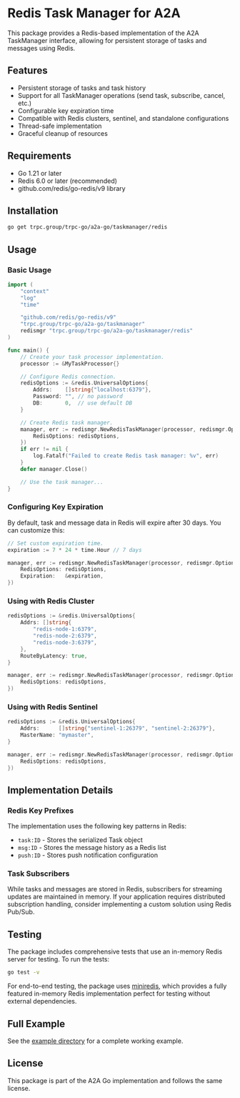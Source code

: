# Redis Task Manager for A2A

This package provides a Redis-based implementation of the A2A TaskManager interface, allowing for persistent storage of tasks and messages using Redis.

## Features

- Persistent storage of tasks and task history
- Support for all TaskManager operations (send task, subscribe, cancel, etc.)
- Configurable key expiration time
- Compatible with Redis clusters, sentinel, and standalone configurations
- Thread-safe implementation
- Graceful cleanup of resources

## Requirements

- Go 1.21 or later
- Redis 6.0 or later (recommended)
- github.com/redis/go-redis/v9 library

## Installation

```bash
go get trpc.group/trpc-go/a2a-go/taskmanager/redis
```

## Usage

### Basic Usage

```go
import (
    "context"
    "log"
    "time"

    "github.com/redis/go-redis/v9"
    "trpc.group/trpc-go/a2a-go/taskmanager"
    redismgr "trpc.group/trpc-go/a2a-go/taskmanager/redis"
)

func main() {
    // Create your task processor implementation.
    processor := &MyTaskProcessor{}

    // Configure Redis connection.
    redisOptions := &redis.UniversalOptions{
        Addrs:    []string{"localhost:6379"},
        Password: "", // no password
        DB:       0,  // use default DB
    }

    // Create Redis task manager.
    manager, err := redismgr.NewRedisTaskManager(processor, redismgr.Options{
        RedisOptions: redisOptions,
    })
    if err != nil {
        log.Fatalf("Failed to create Redis task manager: %v", err)
    }
    defer manager.Close()

    // Use the task manager...
}
```

### Configuring Key Expiration

By default, task and message data in Redis will expire after 30 days. You can customize this:

```go
// Set custom expiration time.
expiration := 7 * 24 * time.Hour // 7 days

manager, err := redismgr.NewRedisTaskManager(processor, redismgr.Options{
    RedisOptions: redisOptions,
    Expiration:   &expiration,
})
```

### Using with Redis Cluster

```go
redisOptions := &redis.UniversalOptions{
    Addrs: []string{
        "redis-node-1:6379",
        "redis-node-2:6379",
        "redis-node-3:6379",
    },
    RouteByLatency: true,
}

manager, err := redismgr.NewRedisTaskManager(processor, redismgr.Options{
    RedisOptions: redisOptions,
})
```

### Using with Redis Sentinel

```go
redisOptions := &redis.UniversalOptions{
    Addrs:      []string{"sentinel-1:26379", "sentinel-2:26379"},
    MasterName: "mymaster",
}

manager, err := redismgr.NewRedisTaskManager(processor, redismgr.Options{
    RedisOptions: redisOptions,
})
```

## Implementation Details

### Redis Key Prefixes

The implementation uses the following key patterns in Redis:

- `task:ID` - Stores the serialized Task object
- `msg:ID` - Stores the message history as a Redis list
- `push:ID` - Stores push notification configuration

### Task Subscribers

While tasks and messages are stored in Redis, subscribers for streaming updates are maintained in memory. If your application requires distributed subscription handling, consider implementing a custom solution using Redis Pub/Sub.

## Testing

The package includes comprehensive tests that use an in-memory Redis server for testing. To run the tests:

```bash
go test -v
```

For end-to-end testing, the package uses [miniredis](https://github.com/alicebob/miniredis), which provides a fully featured in-memory Redis implementation perfect for testing without external dependencies.

## Full Example

See the [example directory](./example) for a complete working example.

## License

This package is part of the A2A Go implementation and follows the same license. 
